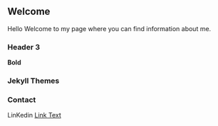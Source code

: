 ## Welcome 

Hello
Welcome to my page where you can find information about me.






### Header 3



**Bold** 




### Jekyll Themes



### Contact

LinKedin [Link Text](https://www.linkedin.com/in/danny-lau-a99791199/)

